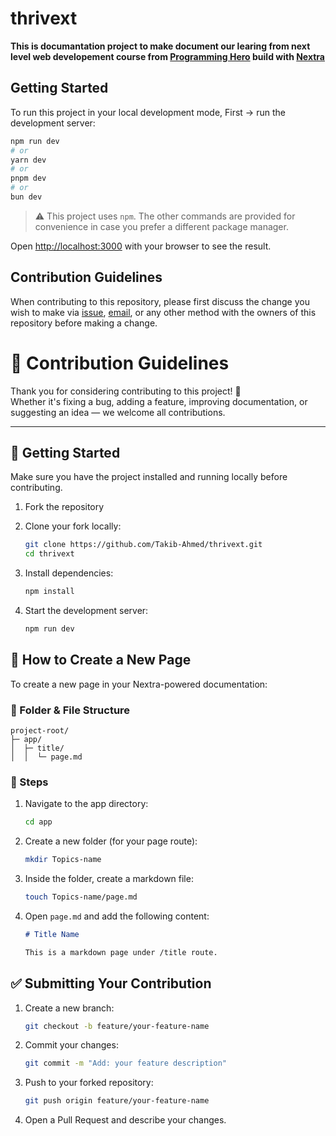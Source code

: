 # thrivext

**This is documantation project to make document our learing from next level web developement course from [Programming Hero](https://web.programming-hero.com/home/level2) build with [Nextra](https://nextra.site/)**

## Getting Started

To run this project in your local development mode, First -> run the development server:

```bash
npm run dev
# or
yarn dev
# or
pnpm dev
# or
bun dev
```
> ⚠️ This project uses `npm`. The other commands are provided for convenience in case you prefer a different package manager.

Open [http://localhost:3000](http://localhost:3000) with your browser to see the result.

## Contribution Guidelines

When contributing to this repository, please first discuss the change you wish to make via [issue](https://github.com/Takib-Ahmed/thrivext/issues), [email](mailto:thrivexts@gmail.com), or any other method with the owners of this repository before making a change.

# 🤝 Contribution Guidelines

Thank you for considering contributing to this project! 🎉\
Whether it's fixing a bug, adding a feature, improving documentation, or suggesting an idea — we welcome all contributions.

---

## 🚀 Getting Started

Make sure you have the project installed and running locally before contributing.

1. Fork the repository

2. Clone your fork locally:

   ```bash
   git clone https://github.com/Takib-Ahmed/thrivext.git
   cd thrivext
   ```

3. Install dependencies:

   ```bash
   npm install
   ```

4. Start the development server:

   ```bash
   npm run dev
   ```

## 📝 How to Create a New Page

To create a new page in your Nextra-powered documentation:

### 📁 Folder & File Structure

```
project-root/
├─ app/
│  ├─ title/
│  │  └─ page.md
```

### 📌 Steps

1. Navigate to the app directory:

   ```bash
   cd app
   ```

2. Create a new folder (for your page route):

   ```bash
   mkdir Topics-name
   ```

3. Inside the folder, create a markdown file:

   ```bash
   touch Topics-name/page.md
   ```

4. Open `page.md` and add the following content:

   ```markdown
   # Title Name

   This is a markdown page under /title route.
   ```

## ✅ Submitting Your Contribution

1. Create a new branch:

   ```bash
   git checkout -b feature/your-feature-name
   ```

2. Commit your changes:

   ```bash
   git commit -m "Add: your feature description"
   ```

3. Push to your forked repository:

   ```bash
   git push origin feature/your-feature-name
   ```

4. Open a Pull Request and describe your changes.

<!-- ## Commiting

Try to use conversational Commit when you commiting. like, `Doc Update : I am updated the Lesson XX documentation Commiting ` -->

